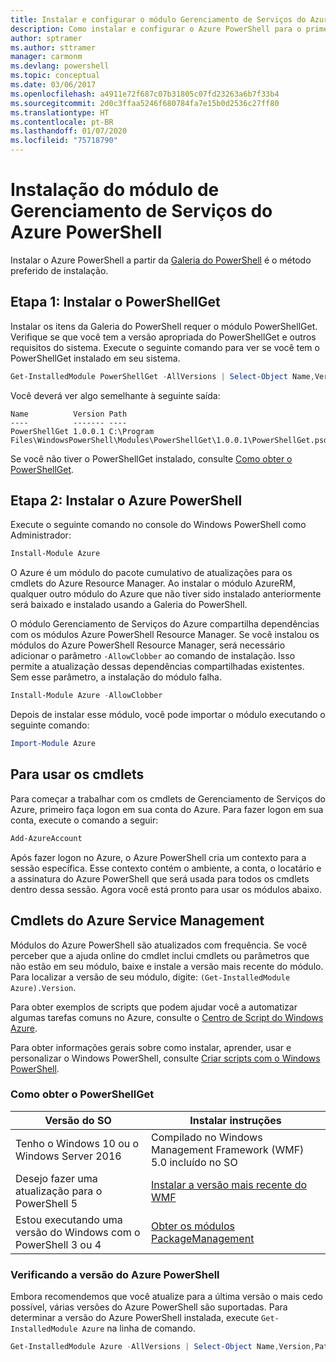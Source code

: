 ```yaml
---
title: Instalar e configurar o módulo Gerenciamento de Serviços do Azure PowerShell | Microsoft Docs
description: Como instalar e configurar o Azure PowerShell para o primeiro uso.
author: sptramer
ms.author: sttramer
manager: carmonm
ms.devlang: powershell
ms.topic: conceptual
ms.date: 03/06/2017
ms.openlocfilehash: a4911e72f687c07b31805c07fd23263a6b7f33b4
ms.sourcegitcommit: 2d0c3ffaa5246f680784fa7e15b0d2536c27ff80
ms.translationtype: HT
ms.contentlocale: pt-BR
ms.lasthandoff: 01/07/2020
ms.locfileid: "75718790"
---
```

# <a name="installing-the-azure-powershell-service-management-module"></a>Instalação do módulo de Gerenciamento de Serviços do Azure PowerShell

Instalar o Azure PowerShell a partir da [Galeria do PowerShell](https://www.powershellgallery.com/) é o método preferido de instalação.

## <a name="step-1-install-powershellget"></a>Etapa 1: Instalar o PowerShellGet

Instalar os itens da Galeria do PowerShell requer o módulo PowerShellGet. Verifique se que você tem a versão apropriada do PowerShellGet e outros requisitos do sistema. Execute o seguinte comando para ver se você tem o PowerShellGet instalado em seu sistema.

```powershell
Get-InstalledModule PowerShellGet -AllVersions | Select-Object Name,Version,Path
```

Você deverá ver algo semelhante à seguinte saída:

```output
Name          Version Path
----          ------- ----
PowerShellGet 1.0.0.1 C:\Program Files\WindowsPowerShell\Modules\PowerShellGet\1.0.0.1\PowerShellGet.psd1
```

Se você não tiver o PowerShellGet instalado, consulte [Como obter o PowerShellGet](#how-to-get-powershellget).

## <a name="step-2-install-azure-powershell"></a>Etapa 2: Instalar o Azure PowerShell

Execute o seguinte comando no console do Windows PowerShell como Administrador:

```powershell
Install-Module Azure
```

O Azure é um módulo do pacote cumulativo de atualizações para os cmdlets do Azure Resource Manager. Ao instalar o módulo AzureRM, qualquer outro módulo do Azure que não tiver sido instalado anteriormente será baixado e instalado usando a Galeria do PowerShell.

O módulo Gerenciamento de Serviços do Azure compartilha dependências com os módulos Azure PowerShell Resource Manager. Se você instalou os módulos do Azure PowerShell Resource Manager, será necessário adicionar o parâmetro `-AllowClobber` ao comando de instalação. Isso permite a atualização dessas dependências compartilhadas existentes. Sem esse parâmetro, a instalação do módulo falha.

```powershell
Install-Module Azure -AllowClobber
```

Depois de instalar esse módulo, você pode importar o módulo executando o seguinte comando:

```powershell
Import-Module Azure
```

## <a name="to-use-the-cmdlets"></a>Para usar os cmdlets

Para começar a trabalhar com os cmdlets de Gerenciamento de Serviços do Azure, primeiro faça logon em sua conta do Azure. Para fazer logon em sua conta, execute o comando a seguir:

```powershell
Add-AzureAccount
```

Após fazer logon no Azure, o Azure PowerShell cria um contexto para a sessão específica. Esse contexto contém o ambiente, a conta, o locatário e a assinatura do Azure PowerShell que será usada para todos os cmdlets dentro dessa sessão. Agora você está pronto para usar os módulos abaixo.

## <a name="azure-service-management-cmdlets"></a>Cmdlets do Azure Service Management

Módulos do Azure PowerShell são atualizados com frequência. Se você perceber que a ajuda online do cmdlet inclui cmdlets ou parâmetros que não estão em seu módulo, baixe e instale a versão mais recente do módulo. Para localizar a versão de seu módulo, digite: `(Get-InstalledModule Azure).Version`.

Para obter exemplos de scripts que podem ajudar você a automatizar algumas tarefas comuns no Azure, consulte o [Centro de Script do Windows Azure](http://www.windowsazure.com/documentation/scripts/).

Para obter informações gerais sobre como instalar, aprender, usar e personalizar o Windows PowerShell, consulte [Criar scripts com o Windows PowerShell](https://go.microsoft.com/fwlink/p/?linkid=320210).

### <a name="how-to-get-powershellget"></a>Como obter o PowerShellGet

|Versão do SO|Instalar instruções|
|---|---|
|Tenho o Windows 10 ou o Windows Server 2016|Compilado no Windows Management Framework (WMF) 5.0 incluído no SO|
|Desejo fazer uma atualização para o PowerShell 5|[Instalar a versão mais recente do WMF](https://www.microsoft.com/download/details.aspx?id=54616)|
|Estou executando uma versão do Windows com o PowerShell 3 ou 4|[Obter os módulos PackageManagement](https://go.microsoft.com/fwlink/?LinkID=746217)|

<div id="helpmechoose"/>

### <a name="checking-the-version-of-azure-powershell"></a>Verificando a versão do Azure PowerShell

Embora recomendemos que você atualize para a última versão o mais cedo possível, várias versões do Azure PowerShell são suportadas. Para determinar a versão do Azure PowerShell instalada, execute `Get-InstalledModule Azure` na linha de comando.

```powershell
Get-InstalledModule Azure -AllVersions | Select-Object Name,Version,Path
```
